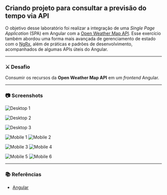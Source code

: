## Criando projeto para consultar a previsão do tempo via API

O objetivo desse laboratório foi realizar a integração de uma *Single Page Application* (SPA) em Angular com a [Open Weather Map API][openweather-api]. Esse exercício também abordou uma forma mais avançada de gerenciamento de estado com o [NgRx][ngrx-ref], além de práticas e padrões de desenvolvimento, acompanhados de algumas APIs úteis do Angular.



---

### ⚔ Desafio

Consumir os recursos da **Open Weather Map API** em um *frontend* Angular.

---

### 📷 Screenshots

![Desktop 1](docs/desktop-1.png)

![Desktop 2](docs/desktop-2.png)

![Desktop 3](docs/desktop-3.png)

![Mobile 1](docs/mobile-1.png)
![Mobile 2](docs/mobile-2.png)

![Mobile 3](docs/mobile-3.png)
![Mobile 4](docs/mobile-4.png)

![Mobile 5](docs/mobile-5.png)
![Mobile 6](docs/mobile-6.png)

---

### 📚 Referências

- [Angular][angular-ref]

[openweather-api]:https://openweathermap.org/
[ngrx-ref]:https://ngrx.io/
[angular-frontend-app]:https://leonardosposina.github.io/dio-weather-app
[angular-ref]:https://angular.io/docs

